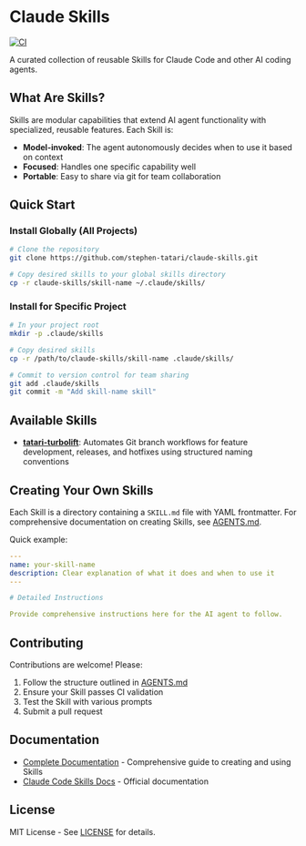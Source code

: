 # Claude Skills

[![CI](https://github.com/stephen-tatari/claude-skills/workflows/CI/badge.svg)](https://github.com/stephen-tatari/claude-skills/actions)

A curated collection of reusable Skills for Claude Code and other AI coding agents.

## What Are Skills?

Skills are modular capabilities that extend AI agent functionality with specialized, reusable features. Each Skill is:

- **Model-invoked**: The agent autonomously decides when to use it based on context
- **Focused**: Handles one specific capability well
- **Portable**: Easy to share via git for team collaboration

## Quick Start

### Install Globally (All Projects)

```bash
# Clone the repository
git clone https://github.com/stephen-tatari/claude-skills.git

# Copy desired skills to your global skills directory
cp -r claude-skills/skill-name ~/.claude/skills/
```

### Install for Specific Project

```bash
# In your project root
mkdir -p .claude/skills

# Copy desired skills
cp -r /path/to/claude-skills/skill-name .claude/skills/

# Commit to version control for team sharing
git add .claude/skills
git commit -m "Add skill-name skill"
```

## Available Skills

- **[tatari-turbolift](tatari-turbolift/)**: Automates Git branch workflows for feature development, releases, and hotfixes using structured naming conventions

## Creating Your Own Skills

Each Skill is a directory containing a `SKILL.md` file with YAML frontmatter. For comprehensive documentation on creating Skills, see [AGENTS.md](AGENTS.md).

Quick example:

```yaml
---
name: your-skill-name
description: Clear explanation of what it does and when to use it
---

# Detailed Instructions

Provide comprehensive instructions here for the AI agent to follow.
```

## Contributing

Contributions are welcome! Please:

1. Follow the structure outlined in [AGENTS.md](AGENTS.md)
2. Ensure your Skill passes CI validation
3. Test the Skill with various prompts
4. Submit a pull request

## Documentation

- [Complete Documentation](AGENTS.md) - Comprehensive guide to creating and using Skills
- [Claude Code Skills Docs](https://docs.claude.com/en/docs/claude-code/skills.md) - Official documentation

## License

MIT License - See [LICENSE](LICENSE) for details.
